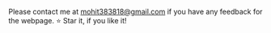 Please contact me at mohit383818@gmail.com if you have any feedback for the webpage. :star: Star it, if you like it!
